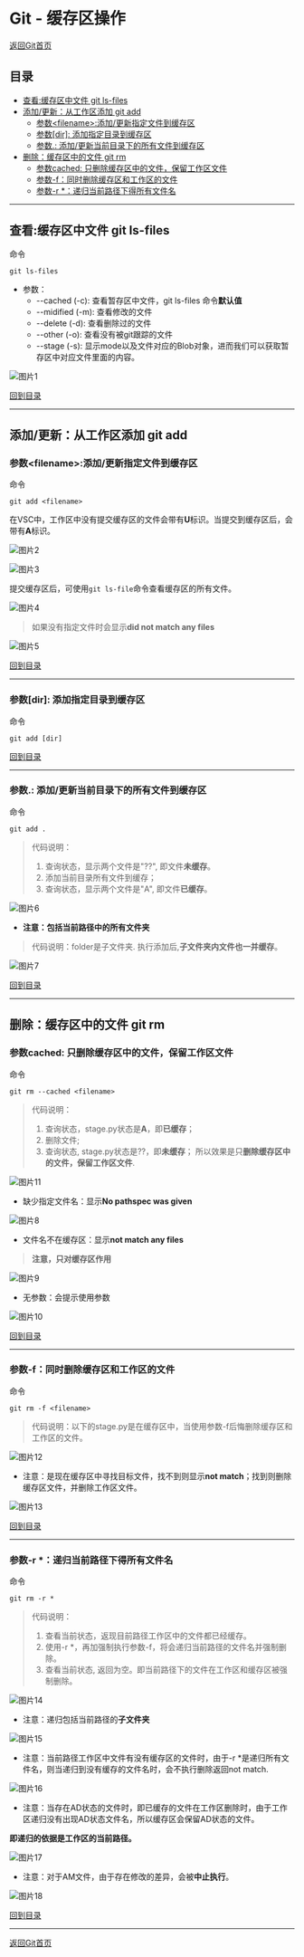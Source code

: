 # Git - 缓存区操作

[返回Git首页](../git_index.md)

## 目录


  - [查看:缓存区中文件 git ls-files](#查看缓存区中文件-git-ls-files)
  - [添加/更新：从工作区添加 git add](#添加更新从工作区添加-git-add)
    - [参数\<filename>:添加/更新指定文件到缓存区](#参数filename添加更新指定文件到缓存区)
    - [参数[dir]: 添加指定目录到缓存区](#参数dir-添加指定目录到缓存区)
    - [参数.: 添加/更新当前目录下的所有文件到缓存区](#参数-添加更新当前目录下的所有文件到缓存区)
  - [删除：缓存区中的文件 git rm](#删除缓存区中的文件-git-rm)
    - [参数cached: 只删除缓存区中的文件，保留工作区文件](#参数cached-只删除缓存区中的文件保留工作区文件)
    - [参数-f：同时删除缓存区和工作区的文件](#参数-f同时删除缓存区和工作区的文件)
    - [参数-r *：递归当前路径下得所有文件名](#参数-r-递归当前路径下得所有文件名)



***

## 查看:缓存区中文件 git ls-files

命令
```git
git ls-files 
```

- 参数：
  - --cached (-c): 查看暂存区中文件，git ls-files 命令**默认值**
  - --midified (-m): 查看修改的文件
  - --delete (-d): 查看删除过的文件
  - --other (-o): 查看没有被git跟踪的文件
  - --stage (-s): 显示mode以及文件对应的Blob对象，进而我们可以获取暂存区中对应文件里面的内容。

![图片1](../pics/stage/图片1.png)

[回到目录](#目录)

***

## 添加/更新：从工作区添加 git add

### 参数\<filename>:添加/更新指定文件到缓存区

命令

```git
git add <filename>
```
在VSC中，工作区中没有提交缓存区的文件会带有**U**标识。当提交到缓存区后，会带有**A**标识。

![图片2](../pics/stage/图片2.png)

![图片3](../pics/stage/图片3.png)

提交缓存区后，可使用`git ls-file`命令查看缓存区的所有文件。

![图片4](../pics/stage/图片4.png)

>如果没有指定文件时会显示**did not match any files**

![图片5](../pics/stage/图片5.png)

[回到目录](#目录)

***

### 参数[dir]: 添加指定目录到缓存区

命令

```git
git add [dir]
```
[回到目录](#目录)

***

### 参数.: 添加/更新当前目录下的所有文件到缓存区

命令

```git
git add .
```

>代码说明：
>1. 查询状态，显示两个文件是"??", 即文件**未缓存**。
>2. 添加当前目录所有文件到缓存；
>3. 查询状态，显示两个文件是"A", 即文件**已缓存**。

![图片6](../pics/stage/图片6.png)

- **注意：包括当前路径中的所有文件夹**

>代码说明：folder是子文件夹. 执行添加后,**子文件夹内文件也一并缓存**。

![图片7](../pics/stage/图片7.png)

[回到目录](#目录)

***

## 删除：缓存区中的文件 git rm

### 参数cached: 只删除缓存区中的文件，保留工作区文件

命令

```git
git rm --cached <filename>
```

>代码说明：
>1. 查询状态，stage.py状态是**A**，即**已缓存**；
>2. 删除文件;
>3. 查询状态, stage.py状态是??，即**未缓存**；
>所以效果是只**删除缓存区中的文件，保留工作区文件**.

![图片11](../pics/stage/图片11.png)

- 缺少指定文件名：显示**No pathspec was given**

![图片8](../pics/stage/图片8.png)

- 文件名不在缓存区：显示**not match any files**

>**注意，只对缓存区作用**

![图片9](../pics/stage/图片9.png)

- 无参数：会提示使用参数

![图片10](../pics/stage/图片10.png)



[回到目录](#目录)

***

### 参数-f：同时删除缓存区和工作区的文件

命令

```git
git rm -f <filename>
```

>代码说明：以下的stage.py是在缓存区中，当使用参数-f后悔删除缓存区和工作区的文件。

![图片12](../pics/stage/图片12.png)

- 注意：是现在缓存区中寻找目标文件，找不到则显示**not match**；找到则删除缓存区文件，并删除工作区文件。

![图片13](../pics/stage/图片13.png)

[回到目录](#目录)

***

### 参数-r *：递归当前路径下得所有文件名

命令

```git
git rm -r *
```

>代码说明：
>1. 查看当前状态，返现目前路径工作区中的文件都已经缓存。
>2. 使用-r *，再加强制执行参数-f，将会递归当前路径的文件名并强制删除。
>3. 查看当前状态, 返回为空。即当前路径下的文件在工作区和缓存区被强制删除。

![图片14](../pics/stage/图片14.png)

- 注意：递归包括当前路径的**子文件夹**

![图片15](../pics/stage/图片15.png)

- 注意：当前路径工作区中文件有没有缓存区的文件时，由于-r *是递归所有文件名，则当递归到没有缓存的文件名时，会不执行删除返回not match.

![图片16](../pics/stage/图片16.png)

- 注意：当存在AD状态的文件时，即已缓存的文件在工作区删除时，由于工作区递归没有出现AD状态文件名，所以缓存区会保留AD状态的文件。

**即递归的依据是工作区的当前路径。**

![图片17](../pics/stage/图片17.png)

- 注意：对于AM文件，由于存在修改的差异，会被**中止执行**。

![图片18](../pics/stage/图片18.png)

[回到目录](#目录)

***

[返回Git首页](../git_index.md)

